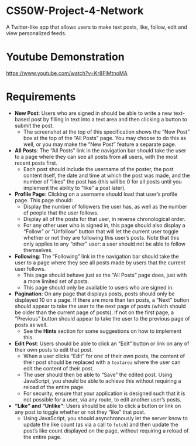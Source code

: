 # CS50W-Project-4-Network
A Twitter-like app that allows users to make text posts, like, follow, edit and view personalized feeds.

# Youtube Demonstration
https://www.youtube.com/watch?v=Kr8FlMtnoMA

# Requirements
*   **New Post**: Users who are signed in should be able to write a new text-based post by filling in text into a text area and then clicking a button to submit the post.
    *   The screenshot at the top of this specification shows the “New Post” box at the top of the “All Posts” page. You may choose to do this as well, or you may make the “New Post” feature a separate page.
*   **All Posts**: The “All Posts” link in the navigation bar should take the user to a page where they can see all posts from all users, with the most recent posts first.
    *   Each post should include the username of the poster, the post content itself, the date and time at which the post was made, and the number of “likes” the post has (this will be 0 for all posts until you implement the ability to “like” a post later).
*   **Profile Page**: Clicking on a username should load that user’s profile page. This page should:
    *   Display the number of followers the user has, as well as the number of people that the user follows.
    *   Display all of the posts for that user, in reverse chronological order.
    *   For any other user who is signed in, this page should also display a “Follow” or “Unfollow” button that will let the current user toggle whether or not they are following this user’s posts. Note that this only applies to any “other” user: a user should not be able to follow themselves.
*   **Following**: The “Following” link in the navigation bar should take the user to a page where they see all posts made by users that the current user follows.
    *   This page should behave just as the “All Posts” page does, just with a more limited set of posts.
    *   This page should only be available to users who are signed in.
*   **Pagination**: On any page that displays posts, posts should only be displayed 10 on a page. If there are more than ten posts, a “Next” button should appear to take the user to the next page of posts (which should be older than the current page of posts). If not on the first page, a “Previous” button should appear to take the user to the previous page of posts as well.
    *   See the **Hints** section for some suggestions on how to implement this.
*   **Edit Post**: Users should be able to click an “Edit” button or link on any of their own posts to edit that post.
    *   When a user clicks “Edit” for one of their own posts, the content of their post should be replaced with a `textarea` where the user can edit the content of their post.
    *   The user should then be able to “Save” the edited post. Using JavaScript, you should be able to achieve this without requiring a reload of the entire page.
    *   For security, ensure that your application is designed such that it is not possible for a user, via any route, to edit another user’s posts.
*   **“Like” and “Unlike”**: Users should be able to click a button or link on any post to toggle whether or not they “like” that post.
    *   Using JavaScript, you should asynchronously let the server know to update the like count (as via a call to `fetch`) and then update the post’s like count displayed on the page, without requiring a reload of the entire page.
